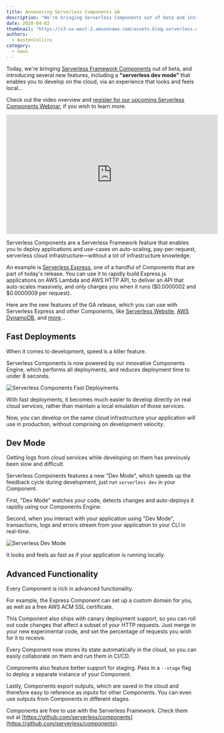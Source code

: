 ```yaml
---
title: Announcing Serverless Components GA
description: "We're bringing Serverless Components out of beta and introducing several new features to deliver a dramatically improved serverless development experience."
date: 2020-04-02
thumbnail: "https://s3-us-west-2.amazonaws.com/assets.blog.serverless.com/2020-04-02-serverless-components-ga/blog-serverless-components-ga.png"
authors:
  - AustenCollins
category:
  - news
---
```


Today, we're bringing [Serverless Framework Components](https://github.com/serverless/components) out of beta, and introducing several new features, including a **"serverless dev mode"** that enables you to develop on the cloud, via an experience that looks and feels local...

Check out the video overview and [register for our upcoming Serverless Components Webinar](https://serverless.zoom.us/webinar/register/WN_ghGrf0R1TG29a74ElKYPLQ), if you wish to learn more.

<iframe width="560" height="315" src="https://www.youtube.com/embed/3ndGjkuqyyc" frameborder="0" allow="accelerometer; autoplay; encrypted-media; gyroscope; picture-in-picture" allowfullscreen></iframe>

Serverless Components are a Serverless Framework feature that enables you to deploy applications and use-cases on auto-scaling, pay-per-request, serverless cloud infrastructure—without a lot of infrastructure knowledge.

An example is [Serverless Express](https://github.com/serverless-components/express), one of a handful of Components that are part of today's release.  You can use it to rapidly build Express.js applications on AWS Lambda and AWS HTTP API, to deliver an API that auto-scales massively, and only charges you when it runs ($0.0000002 and $0.0000009 per request).

Here are the new features of the GA release, which you can use with Serverless Express and other Components, like [Serverless Website](https://github.com/serverless-components/website), [AWS DynamoDB](https://github.com/serverless-components/aws-dynamodb), and [more](https://github.com/serverless-components)...

## Fast Deployments

When it comes to development, speed is a killer feature.

Serverless Components is now powered by our innovative Components Engine, which performs all deployments, and reduces deployment time to under 8 seconds.

![Serverless Components Fast Deployments](https://s3-us-west-2.amazonaws.com/assets.blog.serverless.com/2020-04-02-serverless-components-ga/artwork-serverless-components-ga-1.png)

With fast deployments, it becomes much easier to develop directly on real cloud services, rather than maintain a local emulation of those services.

Now, you can develop on the same cloud infrastructure your application will use in production, without comprising on development velocity.

## Dev Mode

Getting logs from cloud services while developing on them has previously been slow and difficult.

Serverless Components features a new "Dev Mode", which speeds up the feedback cycle during development, just run `serverless dev` in your Component.

First, "Dev Mode" watches your code, detects changes and auto-deploys it rapidly using our Components Engine.

Second, when you interact with your application using "Dev Mode", transactions, logs and errors stream from your application to your CLI in real-time.  

![Serverless Dev Mode](https://s3-us-west-2.amazonaws.com/assets.blog.serverless.com/2020-04-02-serverless-components-ga/artwork-serverless-components-ga-2.png)

It looks and feels as fast as if your application is running locally.

## Advanced Functionality

Every Component is rich in advanced functionality.

For example, the Express Component can set up a custom domain for you, as well as a free AWS ACM SSL certificate.

This Component also ships with canary deployment support, so you can roll out code changes that affect a subset of your HTTP requests.  Just merge in your new experimental code, and set the percentage of requests you wish for it to receive.

Every Component now stores its state automatically in the cloud, so you can easily collaborate on them and run them in CI/CD.

Components also feature better support for staging. Pass in a `--stage` flag to deploy a separate instance of your Component.

Lastly, Components export outputs, which are saved in the cloud and therefore easy to reference as inputs for other Components.  You can even use outputs from Components in different stages.

Components are free to use with the Serverless Framework.  Check them out at [https://github.com/serverless/components](https://github.com/serverless/components).
